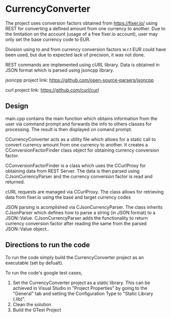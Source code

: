 # CurrencyConverter
The project uses conversion factors obtained from https://fixer.io/ using REST for converting a defined amount from one currency to another.
Due to the limitation on the account (usage of a free fixer.io account), user may only set the base currency code to EUR.

Division using to and from currency conversion factors w.r.t EUR could have been used, but due to expected lack of precision, it was not done.

REST commands are implemented using cURL library.
Data is obtained in JSON format which is parsed using jsoncpp library. 

jsoncpp project link: https://github.com/open-source-parsers/jsoncpp

curl project link: https://github.com/curl/curl

Design
--------------

main.cpp contains the main function which obtains information from the user via command prompt and forwards the info to others classes for processing. The result is then displayed on comand prompt.

CCurrencyConverter acts as a utility file which allows for a static call to convert currency amount from one currency to another. It creates a CConversionFactorFinder class object for obtaining currency conversion factor.

CConversionFactorFinder is a class which uses the CCurlProxy for obtaining data from REST Server. The data is then parsed using CJsonCurrencyParser and the currency conversion factor is read and returned.

cURL requests are managed via CCurlProxy. The class allows for retrieving data from fixer.io using the base and target currency codes

JSON parsing is acomplished via CJsonCurrencyParser. The class inherits CJsonParser which defines how to parse a string (in JSON format) to a JSON::Value. CJsonCurrencyParser adds the functionality to return currency conversion factor after reading the same from the parsed JSON::Value object..

Directions to run the code
-------------------------
To run the code simply build the CurrencyConverter project as an executable (set by defualt).

To run the code's google test cases, 
1. Set the CurrencyConverter project as a static library. This can be achieved in Visual Studio in "Project Properties" by going to the "General" tab and setting the Configuration Type to "Static Library (.lib)". 
2. Clean the solution
3. Build the GTest Project
